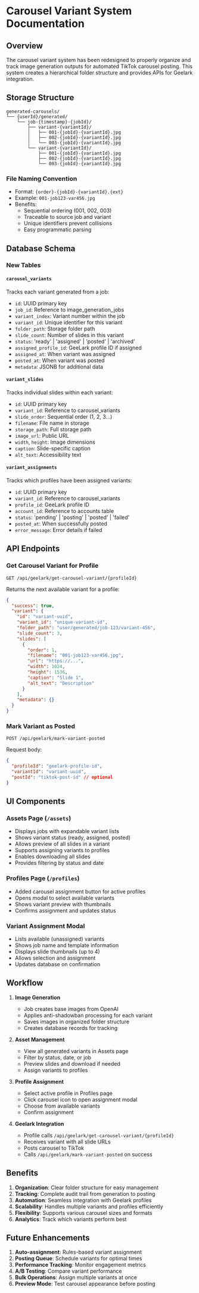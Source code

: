 # Carousel Variant System Documentation

## Overview

The carousel variant system has been redesigned to properly organize and track image generation outputs for automated TikTok carousel posting. This system creates a hierarchical folder structure and provides APIs for Geelark integration.

## Storage Structure

```
generated-carousels/
└── {userId}/generated/
    └── job-{timestamp}-{jobId}/
        ├── variant-{variantId}/
        │   ├── 001-{jobId}-{variantId}.jpg
        │   ├── 002-{jobId}-{variantId}.jpg
        │   └── 003-{jobId}-{variantId}.jpg
        └── variant-{variantId}/
            ├── 001-{jobId}-{variantId}.jpg
            ├── 002-{jobId}-{variantId}.jpg
            └── 003-{jobId}-{variantId}.jpg
```

### File Naming Convention
- Format: `{order}-{jobId}-{variantId}.{ext}`
- Example: `001-job123-var456.jpg`
- Benefits:
  - Sequential ordering (001, 002, 003)
  - Traceable to source job and variant
  - Unique identifiers prevent collisions
  - Easy programmatic parsing

## Database Schema

### New Tables

#### `carousel_variants`
Tracks each variant generated from a job:
- `id`: UUID primary key
- `job_id`: Reference to image_generation_jobs
- `variant_index`: Variant number within the job
- `variant_id`: Unique identifier for this variant
- `folder_path`: Storage folder path
- `slide_count`: Number of slides in this variant
- `status`: 'ready' | 'assigned' | 'posted' | 'archived'
- `assigned_profile_id`: GeeLark profile ID if assigned
- `assigned_at`: When variant was assigned
- `posted_at`: When variant was posted
- `metadata`: JSONB for additional data

#### `variant_slides`
Tracks individual slides within each variant:
- `id`: UUID primary key
- `variant_id`: Reference to carousel_variants
- `slide_order`: Sequential order (1, 2, 3...)
- `filename`: File name in storage
- `storage_path`: Full storage path
- `image_url`: Public URL
- `width`, `height`: Image dimensions
- `caption`: Slide-specific caption
- `alt_text`: Accessibility text

#### `variant_assignments`
Tracks which profiles have been assigned variants:
- `id`: UUID primary key
- `variant_id`: Reference to carousel_variants
- `profile_id`: GeeLark profile ID
- `account_id`: Reference to accounts table
- `status`: 'pending' | 'posting' | 'posted' | 'failed'
- `posted_at`: When successfully posted
- `error_message`: Error details if failed

## API Endpoints

### Get Carousel Variant for Profile
```
GET /api/geelark/get-carousel-variant/{profileId}
```

Returns the next available variant for a profile:
```json
{
  "success": true,
  "variant": {
    "id": "variant-uuid",
    "variant_id": "unique-variant-id",
    "folder_path": "user/generated/job-123/variant-456",
    "slide_count": 3,
    "slides": [
      {
        "order": 1,
        "filename": "001-job123-var456.jpg",
        "url": "https://...",
        "width": 1024,
        "height": 1536,
        "caption": "Slide 1",
        "alt_text": "Description"
      }
    ],
    "metadata": {}
  }
}
```

### Mark Variant as Posted
```
POST /api/geelark/mark-variant-posted
```

Request body:
```json
{
  "profileId": "geelark-profile-id",
  "variantId": "variant-uuid",
  "postId": "tiktok-post-id" // optional
}
```

## UI Components

### Assets Page (`/assets`)
- Displays jobs with expandable variant lists
- Shows variant status (ready, assigned, posted)
- Allows preview of all slides in a variant
- Supports assigning variants to profiles
- Enables downloading all slides
- Provides filtering by status and date

### Profiles Page (`/profiles`)
- Added carousel assignment button for active profiles
- Opens modal to select available variants
- Shows variant preview with thumbnails
- Confirms assignment and updates status

### Variant Assignment Modal
- Lists available (unassigned) variants
- Shows job name and template information
- Displays slide thumbnails (up to 4)
- Allows selection and assignment
- Updates database on confirmation

## Workflow

1. **Image Generation**
   - Job creates base images from OpenAI
   - Applies anti-shadowban processing for each variant
   - Saves images in organized folder structure
   - Creates database records for tracking

2. **Asset Management**
   - View all generated variants in Assets page
   - Filter by status, date, or job
   - Preview slides and download if needed
   - Assign variants to profiles

3. **Profile Assignment**
   - Select active profile in Profiles page
   - Click carousel icon to open assignment modal
   - Choose from available variants
   - Confirm assignment

4. **Geelark Integration**
   - Profile calls `/api/geelark/get-carousel-variant/{profileId}`
   - Receives variant with all slide URLs
   - Posts carousel to TikTok
   - Calls `/api/geelark/mark-variant-posted` on success

## Benefits

1. **Organization**: Clear folder structure for easy management
2. **Tracking**: Complete audit trail from generation to posting
3. **Automation**: Seamless integration with Geelark profiles
4. **Scalability**: Handles multiple variants and profiles efficiently
5. **Flexibility**: Supports various carousel sizes and formats
6. **Analytics**: Track which variants perform best

## Future Enhancements

1. **Auto-assignment**: Rules-based variant assignment
2. **Posting Queue**: Schedule variants for optimal times
3. **Performance Tracking**: Monitor engagement metrics
4. **A/B Testing**: Compare variant performance
5. **Bulk Operations**: Assign multiple variants at once
6. **Preview Mode**: Test carousel appearance before posting 